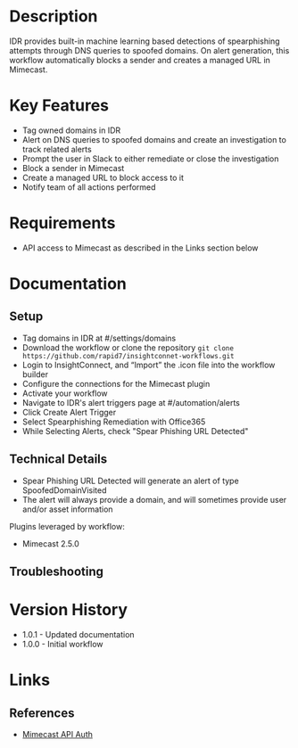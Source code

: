 # Description

IDR provides built-in machine learning based detections of spearphishing attempts through DNS queries to spoofed domains. On alert generation, this workflow automatically blocks a sender and creates a managed URL in Mimecast.

# Key Features

* Tag owned domains in IDR
* Alert on DNS queries to spoofed domains and create an investigation to track related alerts
* Prompt the user in Slack to either remediate or close the investigation
* Block a sender in Mimecast
* Create a managed URL to block access to it
* Notify team of all actions performed

# Requirements

* API access to Mimecast as described in the Links section below

# Documentation

## Setup

* Tag domains in IDR at #/settings/domains
* Download the workflow or clone the repository `git clone https://github.com/rapid7/insightconnet-workflows.git`
* Login to InsightConnect, and “Import” the .icon file into the workflow builder
* Configure the connections for the Mimecast plugin
* Activate your workflow
* Navigate to IDR's alert triggers page at #/automation/alerts
* Click Create Alert Trigger
* Select Spearphishing Remediation with Office365
* While Selecting Alerts, check "Spear Phishing URL Detected"

## Technical Details

* Spear Phishing URL Detected will generate an alert of type SpoofedDomainVisited
* The alert will always provide a domain, and will sometimes provide user and/or asset information

Plugins leveraged by workflow:

* Mimecast 2.5.0

## Troubleshooting

# Version History

* 1.0.1 - Updated documentation
* 1.0.0 - Initial workflow

# Links

## References

* [Mimecast API Auth](https://www.mimecast.com/tech-connect/documentation/api-overview/authentication-and-authorization/)